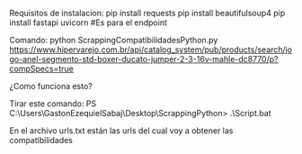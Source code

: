 Requisitos de instalacion:
    pip install requests
    pip install beautifulsoup4
    pip install fastapi uvicorn  #Es para el endpoint


Comando:
python ScrappingCompatibilidadesPython.py https://www.hipervarejo.com.br/api/catalog_system/pub/products/search/jogo-anel-segmento-std-boxer-ducato-jumper-2-3-16v-mahle-dc8770/p?compSpecs=true

¿Como funciona esto?

Tirar este comando:
PS C:\Users\GastonEzequielSabaj\Desktop\ScrappingPython> .\Script.bat

En el archivo urls.txt están las urls del cual voy a obtener las compatibilidades